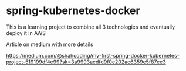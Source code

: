 # spring-kubernetes-docker
This is a learning project to combine all 3 technologies and eventually deploy it in AWS

Article on medium with more details

https://medium.com/@shahcoding/my-first-spring-docker-kubernetes-project-519199df4e99?sk=3a9993acdfd9f0e202ac6359e5f87ee3
